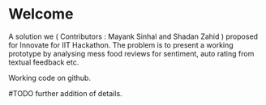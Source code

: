 # Welcome
A solution we ( Contributors : Mayank Sinhal and Shadan Zahid ) proposed for Innovate for IIT Hackathon.
The problem is to present a working prototype by analysing mess food reviews for sentiment, auto rating from textual feedback etc.

Working code on github. 

#TODO
further addition of details.
